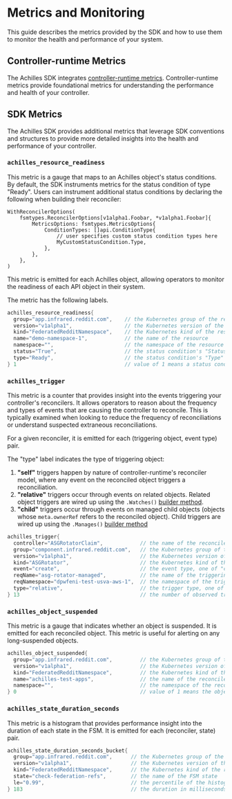 # Metrics and Monitoring

This guide describes the metrics provided by the SDK and how to use them to monitor the health and performance of your
system.

## Controller-runtime Metrics

The Achilles SDK
integrates [controller-runtime metrics](https://github.com/kubernetes-sigs/controller-runtime/blob/1ed345090869edc4bd94fe220386cb7fa5df745f/pkg/internal/controller/metrics/metrics.go).
Controller-runtime metrics provide foundational metrics for understanding the performance and health of your controller.

## SDK Metrics

The Achilles SDK provides additional metrics that leverage SDK conventions and structures to provide more detailed
insights into the health and performance of your controller.

### **`achilles_resource_readiness`**

This metric is a gauge that maps to an Achilles object's status conditions. By default, the SDK instruments metrics for the
status condition of type "Ready". Users can instrument additional status conditions by declaring the following when
building their reconciler:

```golang
WithReconcilerOptions(
	fsmtypes.ReconcilerOptions[v1alpha1.Foobar, *v1alpha1.Foobar]{
		MetricsOptions: fsmtypes.MetricsOptions{
			ConditionTypes: []api.ConditionType{
				// user specifies custom status condition types here
				MyCustomStatusCondition.Type,
			},
		},
	},
)
```

This metric is emitted for each Achilles object, allowing operators to monitor the readiness of each API object
in their system.

The metric has the following labels.
```c
achilles_resource_readiness{
  group="app.infrared.reddit.com",    // the Kubernetes group of the resource
  version="v1alpha1",                 // the Kubernetes version of the resource
  kind="FederatedRedditNamespace",    // the Kubernetes kind of the resource
  name="demo-namespace-1",            // the name of the resource
  namespace="",                       // the namespace of the resource (empty for cluster-scoped CRDs)
  status="True",                      // the status condition's "Status" field
  type="Ready",                       // the status condition's "Type" field
} 1                                   // value of 1 means a status condition of the labelled status and type exists, 0 if it doesn't exist
```

### **`achilles_trigger`**

This metric is a counter that provides insight into the events triggering your controller's reconcilers. It allows operators to reason
about the frequency and types of events that are causing the controller to reconcile. This is typically examined when
looking to reduce the frequency of reconciliations or understand suspected extraneous reconciliations.

For a given reconciler, it is emitted for each (triggering object, event type) pair.

The "type" label indicates the type of triggering object:

1. **"self"** triggers happen by nature of controller-runtime's reconciler model, where any event on the reconciled object 
triggers a reconciliation.
2. **"relative"** triggers occur through events on related objects. Related object triggers are wired up
using the `.Watches()` [builder method](https://github.snooguts.net/reddit/achilles-sdk/blob/bd2f3522d9e38b513f3a0f206f9bb9b0532c8b50/pkg/fsm/controller.go#L136).
3. **"child"** triggers occur through events on managed child objects (objects whose `meta.ownerRef` refers to the reconciled object). Child triggers
are wired up using the `.Manages()` [builder method](https://github.snooguts.net/reddit/achilles-sdk/blob/bd2f3522d9e38b513f3a0f206f9bb9b0532c8b50/pkg/fsm/controller.go#L96)

```c
achilles_trigger{
  controller="ASGRotatorClaim",            // the name of the reconciler
  group="component.infrared.reddit.com",   // the Kubernetes group of the triggering object
  version="v1alpha1",                      // the Kubernetes version of the triggering object
  kind="ASGRotator",                       // the Kubernetes kind of the triggering object
  event="create",                          // the event type, one of "create", "update", "delete"
  reqName="asg-rotator-managed",           // the name of the triggering object
  reqNamespace="dpwfeni-test-usva-aws-1",  // the namespace of the triggering object (empty for cluster-scoped objects)
  type="relative",                         // the trigger type, one of "relative", "self", or "child"
} 13                                       // the number of observed trigger events
```

### **`achilles_object_suspended`**

This metric is a gauge that indicates whether an object is suspended. It is emitted for each reconciled object.
This metric is useful for alerting on any long-suspended objects.

```c
achilles_object_suspended{
  group="app.infrared.reddit.com",         // the Kubernetes group of the reconciled object
  version="v1alpha1",                      // the Kubernetes version of the reconciled object
  kind="FederatedRedditNamespace",         // the Kubernetes kind of the reconciled object
  name="achilles-test-apps",               // the name of the reconciled object
  namespace="",                            // the namespace of the reconciled object (empty for cluster-scoped objects)
} 0                                        // value of 1 means the object is suspended, 0 if it is not
```

### **`achilles_state_duration_seconds`**

This metric is a histogram that provides performance insight into the duration of each state in the FSM. It is emitted
for each (reconciler, state) pair.

```c
achilles_state_duration_seconds_bucket{
  group="app.infrared.reddit.com",      // the Kubernetes group of the reconciled object
  version="v1alpha1",                   // the Kubernetes version of the reconciled object
  kind="FederatedRedditNamespace",      // the Kubernetes kind of the reconciled object
  state="check-federation-refs",        // the name of the FSM state
  le="0.99",                            // the percentile of the histogram distribution
} 183                                   // the duration in milliseconds
```
